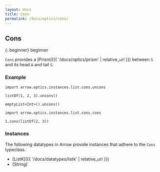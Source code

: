 ```yaml
---
layout: docs
title: Cons
permalink: /docs/optics/cons/
---
```


## Cons

{:.beginner}
beginner

`Cons` provides a [Prism]({{ '/docs/optics/prism' | relative_url }}) between `S` and its head `A` and tail `S`.

### Example

```kotlin:ank
import arrow.optics.instances.list.cons.uncons

listOf(1, 2, 3).uncons()
```
```kotlin:ank
emptyList<Int>().uncons()
```
```kotlin:ank
import arrow.optics.instances.list.cons.cons

1.cons(listOf(2, 3))
```

### Instances

The following datatypes in Arrow provide instances that adhere to the `Cons` typeclass.

- [ListK]({{ '/docs/datatypes/listk' | relative_url }})
- [String]